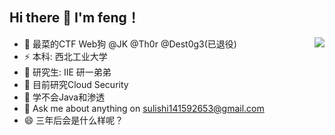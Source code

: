 ## Hi there 👋 I'm feng！
<a href="https://github.com/anuraghazra/github-readme-stats">
  <img align="right" src="https://github-readme-stats.vercel.app/api?username=bfengj&show_icons=true&theme=radical&count_private=true&show_icons=true" />
</a>


- 🔭 最菜的CTF Web狗 @JK @Th0r @Dest0g3(已退役)
- ⚡  本科: 西北工业大学
- 🌱 研究生: IIE 研一弟弟
- 👯 目前研究Cloud Security
- 🤔 学不会Java和渗透
- 💬 Ask me about anything on sulishi141592653@gmail.com
- 😄 三年后会是什么样呢？












